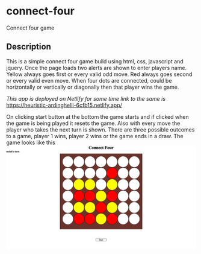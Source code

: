 # connect-four
Connect four game
## Description
This is a simple connect four game build using html, css, javascript and jquery. Once the page loads
two alerts are shown to enter players name. Yellow always goes first or every valid odd move.
Red always goes second or every valid even move. When four dots are connected, could be horizontally
or vertically or diagonally then that player wins the game.

*This app is deployed on Netlify for some time link to the same is* https://heuristic-ardinghelli-6cfb15.netlify.app/

On clicking start button at the bottom the game starts and if clicked when the game is being played
it resets the game. Also with every move the player who takes the next turn is shown. There are 
three possible outcomes to a game, player 1 wins, player 2 wins or the game ends in a draw.
The game looks like this 
![logo](preview.png) 
